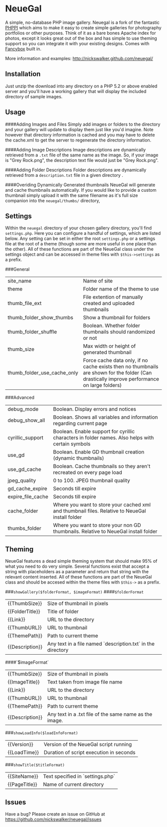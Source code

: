 NeueGal
=======

A simple, no-database PHP image gallery. Neuegal is a fork of the fantastic [PHPPI](http://code.google.com/p/phppi/) 
which aims to make it easy to create simple galleries for photography portfolios or other purposes. Think of it as a 
bare bones Apache index for photos, except it looks great out of the box and has simple to use theming support so you 
can integrate it with your existing designs. Comes with [Fancybox](http://fancyapps.com/fancybox/) built in.

More information and examples: http://nickswalker.github.com/neuegal/

Installation
------

Just unzip the download into any directory on a PHP 5.2 or above enabled server and you'll have a working gallery that will
display the included directory of sample images. 

Usage
------
####Adding Images and Files
Simply add images or folders to the directory and your gallery will update
to display them just like you'd imagine. Note however that directory information is cached and you may have to delete the
cache.xml to get the server to regenerate the directory information.

####Adding Image Descriptions
Image descriptions are dynamically retrieved from a `.txt` file of the same name as the image. So, if your image is
"Grey Rock.png", the description text file would just be "Grey Rock.png".

####Adding Folder Descriptions
Folder descriptions are dynamically retrieved from a `description.txt` file in a given directory .

####Overiding Dynamically Generated thumbnails
NeueGal will generate and cache thumbnails automatically. If you would like to provide a custom thumbnail simply upload it
with the same filename as it's full size companion into the `neuegal/thumbs/` directory,

Settings
------

Within the `neuegal` directory of your chosen gallery directory, you'll find `settings.php`. Here you can configure a handful
of settings, which are listed below. Any setting can be set in either the root `settings.php` or a settings file at the
root of a theme (though some are more useful in one place than the other). All of these functions 
are part of the NeueGal class under the settings object and can be accessed in theme files with 
`$this->settings` as a prefix.

###General
<table>
  <tr>
    <td>site_name</td><td>Name of site</td>
  </tr>
  <tr>
    <td>theme</td><td>Folder name of the theme to use</td>
  </tr>
  <tr>
    <td>thumb_file_ext</td><td>File extention of manually created and uploaded thumbnails</td>
  </tr>
  <tr>
    <td>thumb_folder_show_thumbs</td><td>Show a thumbnail for folders</td>
  </tr>
  <tr>
    <td>thumb_folder_shuffle</td><td>Boolean. Whether folder thumbnails should randomized or not</td>
  </tr>
  <tr>
    <td>thumb_size</td><td>Max width or height of generated thumbnail</td>
  </tr>
  <tr>
    <td>thumb_folder_use_cache_only</td><td>Force cache data only, if no cache exists then no thumbnails are shown for the folder (Can drastically improve performance on large folders)</td>
  </tr>
</table>

###Advanced
<table>
  <tr>
    <td>debug_mode</td><td>Boolean. Display errors and notices</td>
  </tr>
  <tr>
    <td>debug_show_all</td><td>Boolean. Shows all variables and information regarding current page</td>
  </tr>
  <tr>
    <td>cyrillic_support</td><td>Boolean. Enable support for cyrillic characters in folder names. Also helps with certain symbols</td>
  </tr>
  <tr>
    <td>use_gd</td><td>Boolean. Enable GD thumbnail creation (dynamic thumbnails)</td>
  </tr>
  <tr>
    <td>use_gd_cache</td><td>Boolean. Cache thumbnails so they aren't recreated on every page load</td>
  </tr>
  <tr>
    <td>jpeg_quality</td><td>0 to 100. JPEG thumbnail quality</td>
  </tr>
  <tr>
    <td>gd_cache_expire</td><td>Seconds till expire</td>
  </tr>
  <tr>
    <td>expire_file_cache</td><td>Seconds till expire</td>
  </tr>
  <tr>
    <td>cache_folder</td><td>Where you want to store your cached xml and thumbnail files. Relative to NeueGal install folder</td>
  </tr>
  <tr>
    <td>thumbs_folder</td><td>Where you want to store your non GD thumbnails. Relative to NeueGal install folder</td>
  </tr>
</table>

Theming
------

NeueGal features a dead simple theming system that should make 95% of what you need to do very simple. Several functions
exist that accept a string with placeholders as a parameter and return that string with the relevant content inserted.
All of these functions are part of the NeueGal class and should be accesed within the
theme files with `$this->` as a prefix.

###`showGallery($folderFormat, $imageFormat)`
####`$folderFormat`
<table>
  <tr>
    <td>{{ThumbSize}}</td><td>Size of thumbnail in pixels</td>
  </tr>
  <tr>
    <td>{{FolderTitle}}</td><td>Title of folder</td>
  </tr>
  <tr>
    <td>{{Link}}</td><td>URL to the directory</td>
  </tr>
  <tr>
    <td>{{ThumbURL}}</td><td>URL to thumbnail</td>
  </tr>
  <tr>
    <td>{{ThemePath}}</td><td>Path to current theme</td>
  </tr>
  <tr>
    <td>{{Description}}</td><td>Any text in a file named `description.txt` in the directory</td>
  </tr>
</table>
####`$imageFormat`
<table>
  <tr>
    <td>{{ThumbSize}}</td><td>Size of thumbnail in pixels</td>
  </tr>
  <tr>
    <td>{{ImageTitle}}</td><td>Text taken from image file name</td>
  </tr>
  <tr>
    <td>{{Link}}</td><td>URL to the directory</td>
  </tr>
  <tr>
    <td>{{ThumbURL}}</td><td>URL to thumbnail</td>
  </tr>
  <tr>
    <td>{{ThemePath}}</td><td>Path to current theme</td>
  </tr>
  <tr>
    <td>{{Description}}</td><td>Any text in a .txt file of the same name as the image.</td>
  </tr>
</table>

###`showLoadInfo($loadInfoFormat)`
<table>
  <tr>
    <td>{{Version}}</td><td>Version of the NeueGal script running</td>
  </tr>
  <tr>
    <td>{{LoadTime}}</td><td>Duration of script execution in seconds</td>
  </tr>
</table>

###`showTitle($titleFormat)`
<table>
  <tr>
    <td>{{SiteName}}</td><td>Text specified in `settings.php`</td>
  </tr>
  <tr>
    <td>{{PageTitle}}</td><td>Name of current directory</td>
  </tr>
</table>

Issues
------

Have a bug? Please create an issue on GitHub at https://github.com/nickswalker/neuegal/issues